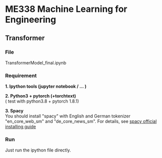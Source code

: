 # ME338 Machine Learning for Engineering

## Transformer

### File
TransformerModel_final.ipynb
### Requirement  

**1. Ipython tools (jupyter notebook / ... )**  

**2. Python3 + pytorch (+torchtext)**  
( test with python3.8 + pytorch 1.8.1)   

**3. Spacy**  
You should install "spacy" with English and German tokenizer "en_core_web_sm" and "de_core_news_sm".
For details, see [spacy official installing guide](https://spacy.io/usage)

### Run
Just run the ipython file directly.
